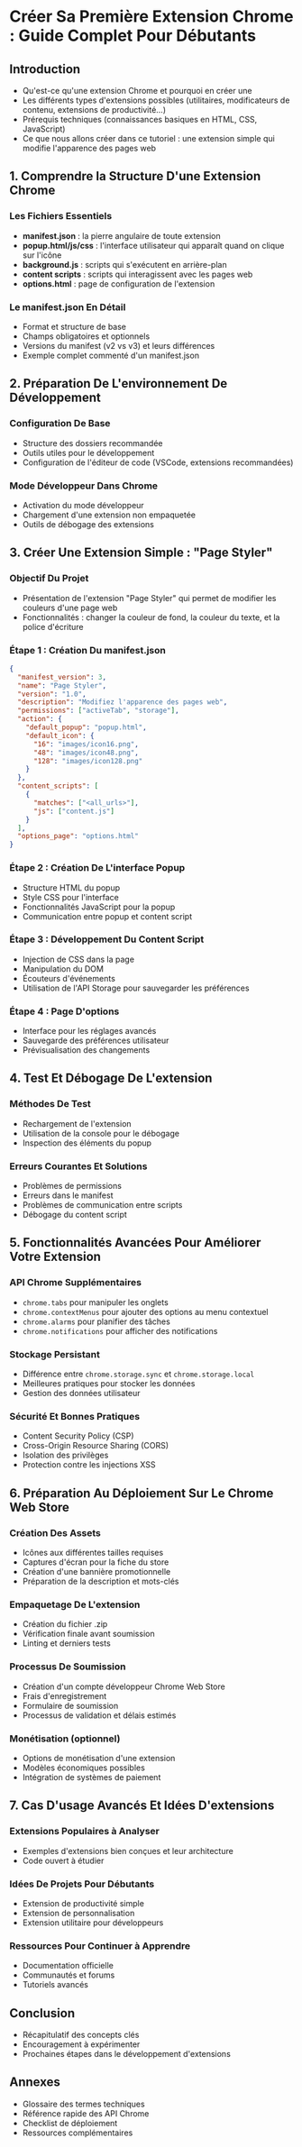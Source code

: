 # Créer Sa Première Extension Chrome : Guide Complet Pour Débutants

## Introduction

- Qu'est-ce qu'une extension Chrome et pourquoi en créer une
- Les différents types d'extensions possibles (utilitaires, modificateurs de contenu, extensions de productivité…)
- Prérequis techniques (connaissances basiques en HTML, CSS, JavaScript)
- Ce que nous allons créer dans ce tutoriel : une extension simple qui modifie l'apparence des pages web

## 1. Comprendre la Structure D'une Extension Chrome

### Les Fichiers Essentiels

- **manifest.json** : la pierre angulaire de toute extension
- **popup.html/js/css** : l'interface utilisateur qui apparaît quand on clique sur l'icône
- **background.js** : scripts qui s'exécutent en arrière-plan
- **content scripts** : scripts qui interagissent avec les pages web
- **options.html** : page de configuration de l'extension

### Le manifest.json En Détail

- Format et structure de base
- Champs obligatoires et optionnels
- Versions du manifest (v2 vs v3) et leurs différences
- Exemple complet commenté d'un manifest.json

## 2. Préparation De L'environnement De Développement

### Configuration De Base

- Structure des dossiers recommandée
- Outils utiles pour le développement
- Configuration de l'éditeur de code (VSCode, extensions recommandées)

### Mode Développeur Dans Chrome

- Activation du mode développeur
- Chargement d'une extension non empaquetée
- Outils de débogage des extensions

## 3. Créer Une Extension Simple : "Page Styler"

### Objectif Du Projet

- Présentation de l'extension "Page Styler" qui permet de modifier les couleurs d'une page web
- Fonctionnalités : changer la couleur de fond, la couleur du texte, et la police d'écriture

### Étape 1 : Création Du manifest.json

```json
{
  "manifest_version": 3,
  "name": "Page Styler",
  "version": "1.0",
  "description": "Modifiez l'apparence des pages web",
  "permissions": ["activeTab", "storage"],
  "action": {
    "default_popup": "popup.html",
    "default_icon": {
      "16": "images/icon16.png",
      "48": "images/icon48.png",
      "128": "images/icon128.png"
    }
  },
  "content_scripts": [
    {
      "matches": ["<all_urls>"],
      "js": ["content.js"]
    }
  ],
  "options_page": "options.html"
}
```

### Étape 2 : Création De L'interface Popup

- Structure HTML du popup
- Style CSS pour l'interface
- Fonctionnalités JavaScript pour la popup
- Communication entre popup et content script

### Étape 3 : Développement Du Content Script

- Injection de CSS dans la page
- Manipulation du DOM
- Écouteurs d'événements
- Utilisation de l'API Storage pour sauvegarder les préférences

### Étape 4 : Page D'options

- Interface pour les réglages avancés
- Sauvegarde des préférences utilisateur
- Prévisualisation des changements

## 4. Test Et Débogage De L'extension

### Méthodes De Test

- Rechargement de l'extension
- Utilisation de la console pour le débogage
- Inspection des éléments du popup

### Erreurs Courantes Et Solutions

- Problèmes de permissions
- Erreurs dans le manifest
- Problèmes de communication entre scripts
- Débogage du content script

## 5. Fonctionnalités Avancées Pour Améliorer Votre Extension

### API Chrome Supplémentaires

- `chrome.tabs` pour manipuler les onglets
- `chrome.contextMenus` pour ajouter des options au menu contextuel
- `chrome.alarms` pour planifier des tâches
- `chrome.notifications` pour afficher des notifications

### Stockage Persistant

- Différence entre `chrome.storage.sync` et `chrome.storage.local`
- Meilleures pratiques pour stocker les données
- Gestion des données utilisateur

### Sécurité Et Bonnes Pratiques

- Content Security Policy (CSP)
- Cross-Origin Resource Sharing (CORS)
- Isolation des privilèges
- Protection contre les injections XSS

## 6. Préparation Au Déploiement Sur Le Chrome Web Store

### Création Des Assets

- Icônes aux différentes tailles requises
- Captures d'écran pour la fiche du store
- Création d'une bannière promotionnelle
- Préparation de la description et mots-clés

### Empaquetage De L'extension

- Création du fichier .zip
- Vérification finale avant soumission
- Linting et derniers tests

### Processus De Soumission

- Création d'un compte développeur Chrome Web Store
- Frais d'enregistrement
- Formulaire de soumission
- Processus de validation et délais estimés

### Monétisation (optionnel)

- Options de monétisation d'une extension
- Modèles économiques possibles
- Intégration de systèmes de paiement

## 7. Cas D'usage Avancés Et Idées D'extensions

### Extensions Populaires à Analyser

- Exemples d'extensions bien conçues et leur architecture
- Code ouvert à étudier

### Idées De Projets Pour Débutants

- Extension de productivité simple
- Extension de personnalisation
- Extension utilitaire pour développeurs

### Ressources Pour Continuer à Apprendre

- Documentation officielle
- Communautés et forums
- Tutoriels avancés

## Conclusion

- Récapitulatif des concepts clés
- Encouragement à expérimenter
- Prochaines étapes dans le développement d'extensions

## Annexes

- Glossaire des termes techniques
- Référence rapide des API Chrome
- Checklist de déploiement
- Ressources complémentaires
